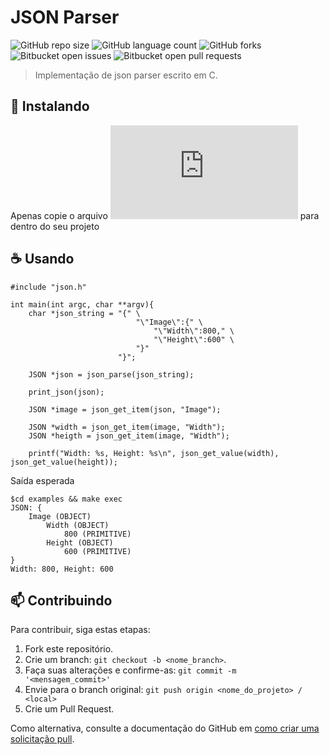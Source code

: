 # JSON Parser

![GitHub repo size](https://img.shields.io/github/repo-size/FabricioLR/Json_Parser_C?style=for-the-badge)
![GitHub language count](https://img.shields.io/github/languages/count/FabricioLR/Json_Parser_C?style=for-the-badge)
![GitHub forks](https://img.shields.io/github/forks/FabricioLR/Json_Parser_C?style=for-the-badge)
![Bitbucket open issues](https://img.shields.io/bitbucket/issues/FabricioLR/Json_Parser_C?style=for-the-badge)
![Bitbucket open pull requests](https://img.shields.io/bitbucket/pr-raw/FabricioLR/Json_Parser_C?style=for-the-badge)

> Implementação de json parser escrito em C.

## 🚀 Instalando

Apenas copie o arquivo ![json.h](https://github.com/FabricioLR/Json_Parser_C/blob/master/json.h) para dentro do seu projeto

## ☕ Usando

```
#include "json.h"

int main(int argc, char **argv){
    char *json_string = "{" \
                            "\"Image\":{" \
                                "\"Width\":800," \
                                "\"Height\":600" \
                            "}"
                        "}";

	JSON *json = json_parse(json_string);

    print_json(json);

	JSON *image = json_get_item(json, "Image");

    JSON *width = json_get_item(image, "Width");
    JSON *heigth = json_get_item(image, "Width");

    printf("Width: %s, Height: %s\n", json_get_value(width), json_get_value(height));
```

Saída esperada

```
$cd examples && make exec
JSON: {
	Image (OBJECT)
        Width (OBJECT)
			800 (PRIMITIVE)
        Height (OBJECT)
            600 (PRIMITIVE)
}
Width: 800, Height: 600
```


## 📫 Contribuindo

Para contribuir, siga estas etapas:

1. Fork este repositório.
2. Crie um branch: `git checkout -b <nome_branch>`.
3. Faça suas alterações e confirme-as: `git commit -m '<mensagem_commit>'`
4. Envie para o branch original: `git push origin <nome_do_projeto> / <local>`
5. Crie um Pull Request.

Como alternativa, consulte a documentação do GitHub em [como criar uma solicitação pull](https://help.github.com/en/github/collaborating-with-issues-and-pull-requests/creating-a-pull-request).

